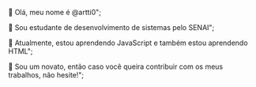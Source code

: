 👋 Olá, meu nome é @artti0";

👀 Sou estudante de desenvolvimento de sistemas pelo SENAI";

🌱 Atualmente, estou aprendendo JavaScript e também estou aprendendo HTML";

💞️ Sou um novato, então caso você queira contribuir com os meus trabalhos, não hesite!";

<!---
artti0/artti0 is a ✨ special ✨ repository because its `README.md` (this file) appears on your GitHub profile.
You can click the Preview link to take a look at your changes.
--->
